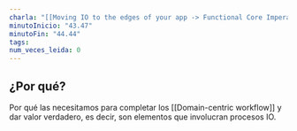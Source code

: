 ```yaml
---
charla: "[[Moving IO to the edges of your app -> Functional Core Imperative Shell]]"
minutoInicio: "43.47"
minutoFin: "44.44"
tags: 
num_veces_leida: 0
---
```

## ¿Por qué?
Por qué las necesitamos para completar los [[Domain-centric workflow]] y dar valor verdadero, es decir, son elementos que involucran procesos IO.